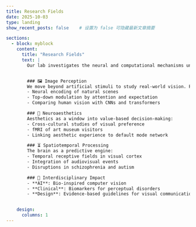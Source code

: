 ```yaml
---
title: Research Fields
date: 2025-10-03
type: landing
show_recent_posts: false    # 设置为 false 可隐藏最新文章摘要

sections:      
  - block: myblock
    content:
      title: "Research Fields"
      text: |
        Our lab investigates the neural and computational mechanisms underlying human perception and cognition, with a focus on **image perception**, **neuroaesthetics**, and **temporal-spatial processing**. We integrate behavioral experiments, neuroimaging (fMRI/EEG), and computational modeling to bridge mind, brain, and artificial systems.


        ### 🖼️ Image Perception  
        We move beyond artificial stimuli to study real-world vision. Projects include:  
        - Neural encoding of natural scenes  
        - Top-down modulation by attention and expectation  
        - Comparing human vision with CNNs and transformers  

        ### 🎨 Neuroaesthetics  
        Aesthetics as a window into value-based decision-making:  
        - Cross-cultural studies of visual preference  
        - fMRI of art museum visitors  
        - Linking aesthetic experience to default mode network  

        ### ⏳ Spatiotemporal Processing  
        The brain as a predictive engine:  
        - Temporal receptive fields in visual cortex  
        - Integration of audiovisual events  
        - Disruptions in schizophrenia and autism  

        ### 🔗 Interdisciplinary Impact  
        - **AI**: Bio-inspired computer vision  
        - **Clinical**: Biomarkers for perceptual disorders  
        - **Design**: Evidence-based guidelines for visual communication


    design:
      columns: 1
---
```

